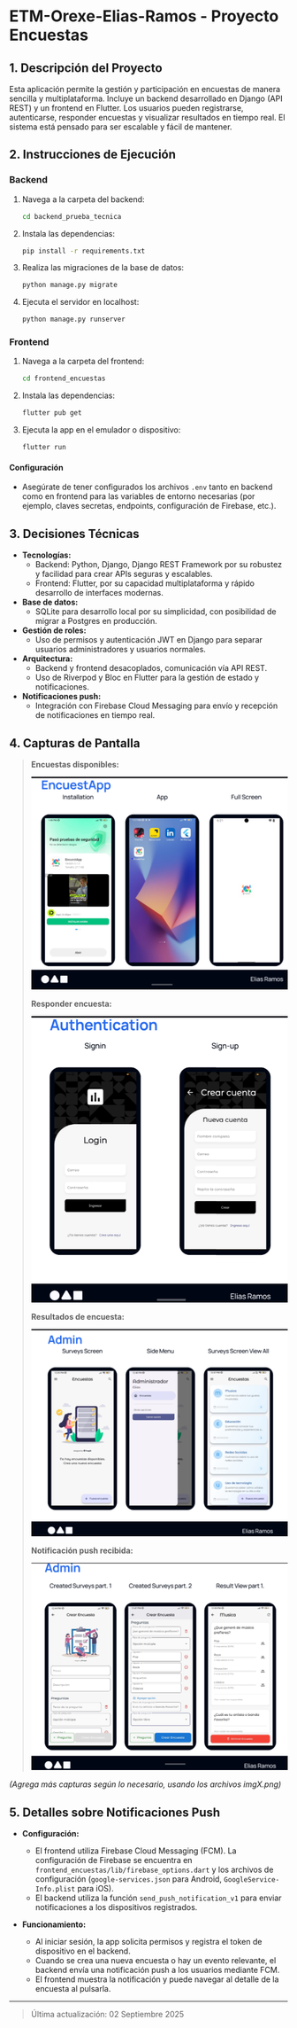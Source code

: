 # ETM-Orexe-Elias-Ramos - Proyecto Encuestas

## 1. Descripción del Proyecto

Esta aplicación permite la gestión y participación en encuestas de manera sencilla y multiplataforma. Incluye un backend desarrollado en Django (API REST) y un frontend en Flutter. Los usuarios pueden registrarse, autenticarse, responder encuestas y visualizar resultados en tiempo real. El sistema está pensado para ser escalable y fácil de mantener.

## 2. Instrucciones de Ejecución

### Backend

1. Navega a la carpeta del backend:
   ```bash
   cd backend_prueba_tecnica
   ```
2. Instala las dependencias:
   ```bash
   pip install -r requirements.txt
   ```
3. Realiza las migraciones de la base de datos:
   ```bash
   python manage.py migrate
   ```
4. Ejecuta el servidor en localhost:
   ```bash
   python manage.py runserver
   ```

### Frontend

1. Navega a la carpeta del frontend:
   ```bash
   cd frontend_encuestas
   ```
2. Instala las dependencias:
   ```bash
   flutter pub get
   ```
3. Ejecuta la app en el emulador o dispositivo:
   ```bash
   flutter run
   ```

#### Configuración

- Asegúrate de tener configurados los archivos `.env` tanto en backend como en frontend para las variables de entorno necesarias (por ejemplo, claves secretas, endpoints, configuración de Firebase, etc.).

## 3. Decisiones Técnicas

- **Tecnologías:**  
  - Backend: Python, Django, Django REST Framework por su robustez y facilidad para crear APIs seguras y escalables.
  - Frontend: Flutter, por su capacidad multiplataforma y rápido desarrollo de interfaces modernas.
- **Base de datos:**  
  - SQLite para desarrollo local por su simplicidad, con posibilidad de migrar a Postgres en producción.
- **Gestión de roles:**  
  - Uso de permisos y autenticación JWT en Django para separar usuarios administradores y usuarios normales.
- **Arquitectura:**  
  - Backend y frontend desacoplados, comunicación vía API REST.
  - Uso de Riverpod y Bloc en Flutter para la gestión de estado y notificaciones.
- **Notificaciones push:**  
  - Integración con Firebase Cloud Messaging para envío y recepción de notificaciones en tiempo real.

## 4. Capturas de Pantalla

> **Encuestas disponibles:**
>
> ![Encuestas](img1.png)
>
> **Responder encuesta:**
>
> ![Responder](img2.png)
>
> **Resultados de encuesta:**
>
> ![Resultados](img3.png)
>
> **Notificación push recibida:**
>
> ![Notificación](img4.png)

*(Agrega más capturas según lo necesario, usando los archivos imgX.png)*

## 5. Detalles sobre Notificaciones Push

- **Configuración:**  
  - El frontend utiliza Firebase Cloud Messaging (FCM). La configuración de Firebase se encuentra en `frontend_encuestas/lib/firebase_options.dart` y los archivos de configuración (`google-services.json` para Android, `GoogleService-Info.plist` para iOS).
  - El backend utiliza la función `send_push_notification_v1` para enviar notificaciones a los dispositivos registrados.

- **Funcionamiento:**  
  - Al iniciar sesión, la app solicita permisos y registra el token de dispositivo en el backend.
  - Cuando se crea una nueva encuesta o hay un evento relevante, el backend envía una notificación push a los usuarios mediante FCM.
  - El frontend muestra la notificación y puede navegar al detalle de la encuesta al pulsarla.

---

> Última actualización: 02 Septiembre 2025
